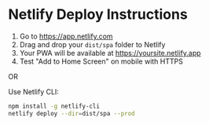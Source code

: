 # Netlify Deploy Instructions

1. Go to https://app.netlify.com
2. Drag and drop your `dist/spa` folder to Netlify
3. Your PWA will be available at https://yoursite.netlify.app
4. Test "Add to Home Screen" on mobile with HTTPS

OR

Use Netlify CLI:
```bash
npm install -g netlify-cli
netlify deploy --dir=dist/spa --prod
```
